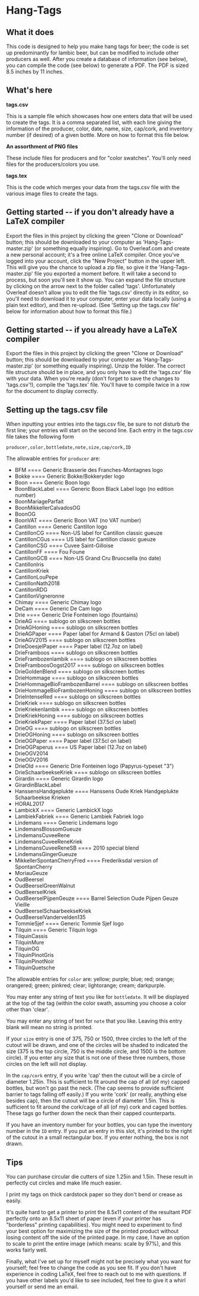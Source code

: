 # Hang-Tags

What it does
------------

This code is designed to help you make hang tags for beer; the code is set up predominantly for lambic beer, but can be modified to include other producers as well.  After you create a database of information (see below), you can compile the code (see below) to generate a PDF.  The PDF is sized 8.5 inches by 11 inches.

What's here
------------


**tags.csv**

This is a sample file which showcases how one enters data that will be used to create the tags.  It is a comma separated list, with each line giving the information of the producer, color, date, name, size, cap/cork, and inventory number (if desired) of a given bottle.  More on how to format this file below.

**An assorthment of PNG files**

These include files for producers and for "color swatches".  You'll only need files for the producers/colors you use. 
	
**tags.tex**

This is the code which merges your data from the tags.csv file with the various image files to create the tags. 
 
Getting started -- if you don't already have a LaTeX compiler
---------------------------------------------------------------

Export the files in this project by clicking the green "Clone or Download" button; this should be downloaded to your computer as 'Hang-Tags-master.zip' (or something equally inspiring).  Go to Overleaf.com and create a new personal account; it's a free online LaTeX compiler.  Once you've logged into your account, click the "New Project" button in the upper left.  This will give you the chance to upload a zip file, so give it the 'Hang-Tags-master.zip' file you exported a moment before. It will take a second to process, but soon you'll see it show up.  You can expand the file structure by clicking on the arrow next to the folder called 'tags'.  Unfortunately Overleaf doesn't allow you to edit the file 'tags.csv' directly in its editor, so you'll need to download it to your computer, enter your data locally (using a plain text editor), and then re-upload.  (See 'Setting up the tags.csv file' below for information about how to format this file.)

Getting started -- if you already have a LaTeX compiler
-------------------------------------------------------

Export the files in this project by clicking the green "Clone or Download" button; this should be downloaded to your computer as 'Hang-Tags-master.zip' (or something equally inspiring).  Unzip the folder.  The correct file structure should be in place, and you only have to edit the 'tags.csv' file with your data.  When you're ready (don't forget to save the changes to 'tags.csv'!), compile the 'tags.tex' file. You'll have to compile twice in a row for the document to display correctly.

Setting up the tags.csv file
----------------------------

When inputting your entries into the tags.csv file, be sure to not disturb the first line; your entries will start on the second line. Each entry in the tags.csv file takes the following form

    producer,color,bottledate,note,size,cap/cork,ID
    
The allowable entries for `producer` are: 
*	BFM					====		Generic Brasserie des Franches-Montagnes logo
*	Bokke					====		Generic Bokke/Bokkeryder logo
*	Boon					====    	Generic Boon logo
* 	BoonBlackLabel				====		Generic Boon Black Label logo (no edition number)
*	BoonMariageParfait
*	BoonMikkellerCalvadosOG		
*	BoonOG						
*	BoonVAT					====		Generic Boon VAT (no VAT number)
*	Cantillon				====		Generic Cantillon logo
*	CantillonCG				====		Non-US label for Cantillon classic gueuze
*	CantillonCGus				====		US label for Cantillon classic gueuze
*	CantillonCSG				====		Cuvee Saint-Gilloise
*	CantillonFF				====		Fou Foune
*	CantillonGCB				====		Non-US Grand Cru Bruocsella (no date)
*	CantillonIris				
*	CantillonKriek
*	CantillonLouPepe
*	CantillonNath2018
*	CantillonRDG
*	CantillonVigneronne
*	Chimay					====		Generic Chimay logo
*	DeCam					====		Generic De Cam logo
*	Drie					====		Generic Drie Fonteinen logo (fountains)
*	DrieAG					====		sublogo on silkscreen bottles
*	DrieAGHoning				====		sublogo on silkscreen bottles
*	DrieAGPaper				====		Paper label for Armand & Gaston (75cl on label)
*	DrieAGV2015				====		sublogo on silkscreen bottles
*	DrieDoesjelPaper			====		Paper label (12.7oz on label)
*	DrieFramboos				====		sublogo on silkscreen bottles
*	DrieFrambozenlambik			====		sublogo on silkscreen bottles
*	DrieFramboosOogst2017			====		sublogo on silkscreen bottles
*	DrieGoldenBlend				====		sublogo on silkscreen bottles
*	DrieHommage				====		sublogo on silkscreen bottles
*	DrieHommageBioFrambozenBarrel		====		sublogo on silkscreen bottles
*	DrieHommageBioFrambozenHoning		====		sublogo on silkscreen bottles
*	DrieIntenseRed				====		sublogo on silkscreen bottles
*	DrieKriek				====		sublogo on silkscreen bottles
*	DrieKriekenlambik			====		sublogo on silkscreen bottles
*	DrieKriekHoning				====		sublogo on silkscreen bottles
*	DrieKriekPaper				====		Paper label (37.5cl on label)
*	DrieOG					====		sublogo on silkscreen bottles
*	DrieOGHoning				====		sublogo on silkscreen bottles
*	DrieOGPaper				====		Paper label (37.5cl on label)
*	DrieOGPaperus				====		US Paper label (12.7oz on label)
*	DrieOGV2014						
*	DrieOGV2016
*	DrieOld					====		Generic Drie Fonteinen logo (Papyrus-typeset "3")
*	DrieSchaarbeekseKriek			====		sublogo on silkscreen bottles
*	Girardin				====		Generic Girardin logo
*	GirardinBlackLabel				
*	HanssensHandgeplukte			====		Hanssens Oude Kriek Handgeplukte Schaarbeekse Krieken
*	HORAL2017
*	LambickX				====		Generic LambickX logo
*	LambiekFabriek				====		Generic Lambiek Fabriek logo
*	Lindemans				====		Generic Lindemans logo
*	LindemansBlossomGueuze
*	LindemansCuveeRene
*	LindemansCuveeReneKriek
*	LindemansCuveeReneSB			====		2010 special blend
*	LindemansGingerGueuze
*	MikkellerSpontanCherryFred		====		Frederiksdal version of SpontanCherry
*	MoriauGeuze
*	OudBeersel
*	OudBeerselGreenWalnut
*	OudBeerselKriek
*	OudBeerselPijpenGeuze			====		Barrel Selection Oude Pijpen Geuze Vieille
*	OudBeerselSchaarbeekseKriek
*	OudBeerselVandervelden135
*	TommieSjef				====		Generic Tommie Sjef logo
*	Tilquin					====		Generic Tilquin logo
*	TilquinCassis
*	TilquinMure
*	TilquinOG
*	TilquinPinotGris
*	TilquinPinotNoir
*	TilquinQuetsche

The allowable entries for `color` are:
		yellow;
		purple;
		blue;
		red;
		orange;
		orangered;
		green;
		pinkred;
		clear;
		lightorange;
		cream;
		darkpurple.
		
You may enter any string of text you like for `bottledate`.  It will be displayed at the top of the tag (within the color swath, assuming you choose a color other than 'clear'.

You may enter any string of text for  `note` that you like.  Leaving this entry blank will mean no string is printed.

If your `size` entry is one of 375, 750 or 1500, three circles to the left of the cutout will be drawn, and one of the circles will be shaded to indicated the size (375 is the top circle, 750 is the middle circle, and 1500 is the bottom circle).  If you enter any size that is not one of these three numbers, those circles on the left will not display.

In the `cap/cork` entry, if you write 'cap' then the cutout will be a circle of diameter 1.25in.  This is sufficient to fit around the cap of all (of my) capped bottles, but won't go past the neck.  (The cap seems to provide sufficient barrier to tags falling off easily.)  If you write 'cork' (or really, anything else besides cap), then the cutout will be a circle of diameter 1.5in.  This is sufficient to fit around the cork/cage of all (of my) cork and caged bottles.  These tags go further down the neck than their capped counterparts.

If you have an inventory number for your bottles, you can type the inventory number in the `ID` entry.  If you put an entry in this slot, it's printed to the right of the cutout in a small rectangular box.  If you enter nothing, the box is not drawn.


Tips
----

You can purchase circular die cutters of size 1.25in and 1.5in.  These result in perfectly cut circles and make life much easier.

I print my tags on thick cardstock paper so they don't bend or crease as easily.

It's quite hard to get a printer to print the 8.5x11 content of the resultant PDF perfectly onto an 8.5x11 sheet of paper (even if your printer has "borderless" printing capabilities).  You might need to experiment to find your best option for maximizing the size of the printed product without losing content off the side of the printed page. In my case, I have an option to scale to print the entire image (which means: scale by 97%), and this works fairly well.

Finally, what I've set up for myself might not be precisely what you want for yourself; feel free to change the code as you see fit.  If you don't have experience in coding LaTeX, feel free to reach out to me with questions.  If you have other labels you'd like to see included, feel free to give it a whirl yourself or send me an email.
